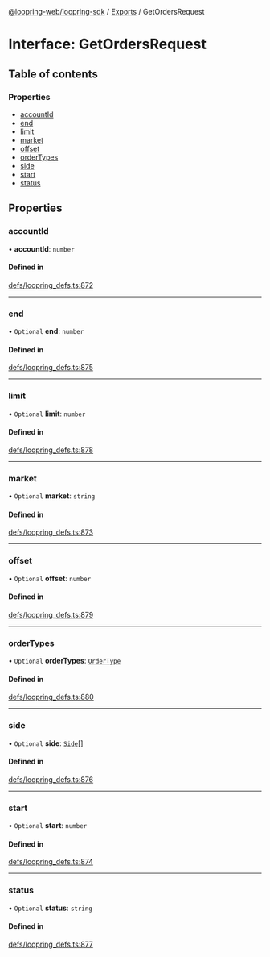 [@loopring-web/loopring-sdk](../README.md) / [Exports](../modules.md) / GetOrdersRequest

# Interface: GetOrdersRequest

## Table of contents

### Properties

- [accountId](GetOrdersRequest.md#accountid)
- [end](GetOrdersRequest.md#end)
- [limit](GetOrdersRequest.md#limit)
- [market](GetOrdersRequest.md#market)
- [offset](GetOrdersRequest.md#offset)
- [orderTypes](GetOrdersRequest.md#ordertypes)
- [side](GetOrdersRequest.md#side)
- [start](GetOrdersRequest.md#start)
- [status](GetOrdersRequest.md#status)

## Properties

### accountId

• **accountId**: `number`

#### Defined in

[defs/loopring_defs.ts:872](https://github.com/Loopring/loopring_sdk/blob/1d20f38/src/defs/loopring_defs.ts#L872)

___

### end

• `Optional` **end**: `number`

#### Defined in

[defs/loopring_defs.ts:875](https://github.com/Loopring/loopring_sdk/blob/1d20f38/src/defs/loopring_defs.ts#L875)

___

### limit

• `Optional` **limit**: `number`

#### Defined in

[defs/loopring_defs.ts:878](https://github.com/Loopring/loopring_sdk/blob/1d20f38/src/defs/loopring_defs.ts#L878)

___

### market

• `Optional` **market**: `string`

#### Defined in

[defs/loopring_defs.ts:873](https://github.com/Loopring/loopring_sdk/blob/1d20f38/src/defs/loopring_defs.ts#L873)

___

### offset

• `Optional` **offset**: `number`

#### Defined in

[defs/loopring_defs.ts:879](https://github.com/Loopring/loopring_sdk/blob/1d20f38/src/defs/loopring_defs.ts#L879)

___

### orderTypes

• `Optional` **orderTypes**: [`OrderType`](../enums/OrderType.md)

#### Defined in

[defs/loopring_defs.ts:880](https://github.com/Loopring/loopring_sdk/blob/1d20f38/src/defs/loopring_defs.ts#L880)

___

### side

• `Optional` **side**: [`Side`](../enums/Side.md)[]

#### Defined in

[defs/loopring_defs.ts:876](https://github.com/Loopring/loopring_sdk/blob/1d20f38/src/defs/loopring_defs.ts#L876)

___

### start

• `Optional` **start**: `number`

#### Defined in

[defs/loopring_defs.ts:874](https://github.com/Loopring/loopring_sdk/blob/1d20f38/src/defs/loopring_defs.ts#L874)

___

### status

• `Optional` **status**: `string`

#### Defined in

[defs/loopring_defs.ts:877](https://github.com/Loopring/loopring_sdk/blob/1d20f38/src/defs/loopring_defs.ts#L877)

